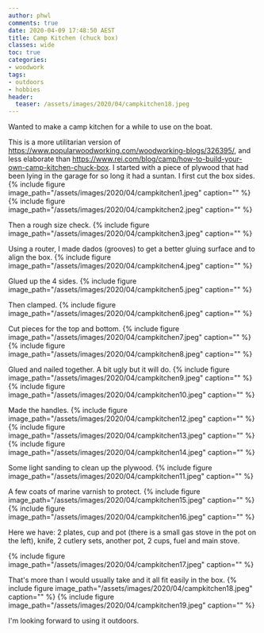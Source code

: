 ```yaml
---
author: phwl
comments: true
date: 2020-04-09 17:48:50 AEST
title: Camp Kitchen (chuck box)
classes: wide
toc: true
categories:
- woodwork
tags:
- outdoors
- hobbies
header:
  teaser: /assets/images/2020/04/campkitchen18.jpeg
---
```


Wanted to make a camp kitchen for a while to use on the boat.

<!-- more -->

This is a more utilitarian version of <https://www.popularwoodworking.com/woodworking-blogs/326395/>, and less elaborate than <https://www.rei.com/blog/camp/how-to-build-your-own-camp-kitchen-chuck-box>.
I started with a piece of plywood that had been lying in the garage for 
so long it had a suntan. I first cut the box sides.
{% include figure image_path="/assets/images/2020/04/campkitchen1.jpeg" caption="" %}
{% include figure image_path="/assets/images/2020/04/campkitchen2.jpeg" caption="" %}

Then a rough size check.
{% include figure image_path="/assets/images/2020/04/campkitchen3.jpeg" caption="" %}

Using a router, I made dados (grooves) to get a better gluing surface
and to align the box.
{% include figure image_path="/assets/images/2020/04/campkitchen4.jpeg" caption="" %}

Glued up the 4 sides.
{% include figure image_path="/assets/images/2020/04/campkitchen5.jpeg" caption="" %}

Then clamped.
{% include figure image_path="/assets/images/2020/04/campkitchen6.jpeg" caption="" %}

Cut pieces for the top and bottom.
{% include figure image_path="/assets/images/2020/04/campkitchen7.jpeg" caption="" %}
{% include figure image_path="/assets/images/2020/04/campkitchen8.jpeg" caption="" %}

Glued and nailed together. A bit ugly but it will do.
{% include figure image_path="/assets/images/2020/04/campkitchen9.jpeg" caption="" %}
{% include figure image_path="/assets/images/2020/04/campkitchen10.jpeg" caption="" %}

Made the handles.
{% include figure image_path="/assets/images/2020/04/campkitchen12.jpeg" caption="" %}
{% include figure image_path="/assets/images/2020/04/campkitchen13.jpeg" caption="" %}
{% include figure image_path="/assets/images/2020/04/campkitchen14.jpeg" caption="" %}

Some light sanding to clean up the plywood.
{% include figure image_path="/assets/images/2020/04/campkitchen11.jpeg" caption="" %}

A few coats of marine varnish to protect.
{% include figure image_path="/assets/images/2020/04/campkitchen15.jpeg" caption="" %}
{% include figure image_path="/assets/images/2020/04/campkitchen16.jpeg" caption="" %}

Here we have: 2 plates, cup and pot (there is a small gas stove in
the pot on the left), knife, 2 cutlery sets, another pot, 2 cups, 
fuel and main stove.

{% include figure image_path="/assets/images/2020/04/campkitchen17.jpeg" caption="" %}

That's more than I would usually take and it all fit easily in the box.
{% include figure image_path="/assets/images/2020/04/campkitchen18.jpeg" caption="" %}
{% include figure image_path="/assets/images/2020/04/campkitchen19.jpeg" caption="" %}

I'm looking forward to using it outdoors.
